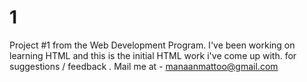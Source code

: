# 1
Project #1 from the Web Development Program.
I've been working on learning HTML and this is the initial HTML work i've come up with.
for suggestions / feedback . Mail me at - manaanmattoo@gmail.com
